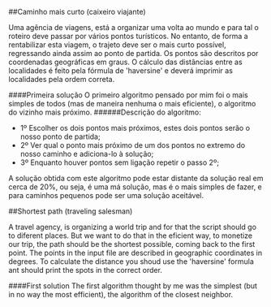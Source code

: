 ##Caminho mais curto (caixeiro viajante)

Uma agência de viagens, está a organizar uma volta ao mundo e para tal o roteiro deve passar por vários pontos turísticos. No entanto, de forma a rentabilizar esta viagem, o trajeto deve ser o mais curto possível, regressando ainda assim ao ponto de partida. Os pontos são descritos por coordenadas geográficas em graus. O cálculo das distâncias entre as localidades é feito pela fórmula de 'haversine' e deverá imprimir as localidades pela ordem correta.

####Primeira solução
O primeiro algoritmo pensado por mim foi o mais simples de todos (mas de maneira nenhuma o mais eficiente), o algoritmo do vizinho mais próximo.
######Descrição do algoritmo:
  - 1º Escolher os dois pontos mais próximos, estes dois pontos serão o nosso ponto de partida;
  - 2º Ver qual o ponto mais próximo de um dos pontos no extremo do nosso caminho e adiciona-lo à solução;
  - 3º Enquanto houver pontos sem ligação repetir o passo 2º;
  
A solução obtida com este algoritmo pode estar distante da solução real em cerca de 20%, ou seja, é uma má solução, mas é o mais simples de fazer, e para caminhos pequenos pode ser uma solução aceitável.

##Shortest path (traveling salesman)

A travel agency, is organizing a world trip and for that the script should go to diferent places. But we want to do that in the eficient way, to monetize our trip, the path should be the shortest possible, coming back to the first point. The points in the input file are described in geographic coordinates in degrees. To calculate the distance you shoud use the 'haversine' formula ant should print the spots in the correct order.

####First solution
The first algorithm thought by me was the simplest (but in no way the most efficient), the algorithm of the closest neighbor.
